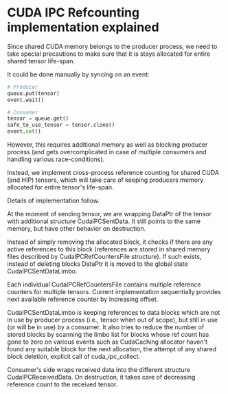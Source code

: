# CUDA IPC Refcounting implementation explained

Since shared CUDA memory belongs to the producer process, we need to take special precautions to make sure that it is stays allocated for entire shared tensor life-span.

It could be done manually by syncing on an event:

```python
# Producer
queue.put(tensor)
event.wait()

# Consumer
tensor = queue.get()
safe_to_use_tensor = tensor.clone()
event.set()
```

However, this requires additional memory as well as blocking producer process (and gets overcomplicated in case of multiple consumers and handling various race-conditions).

Instead, we implement cross-process reference counting for shared CUDA (and HIP) tensors, which will take care of keeping producers memory allocated for entire tensor's life-span.

Details of implementation follow.

At the moment of sending tensor, we are wrapping DataPtr of the tensor with additional structure CudaIPCSentData. It still points to the same memory, but have other behavior on destruction.

Instead of simply removing the allocated block, it checks if there are any active references to this block (references are stored in shared memory files described by CudaIPCRefCountersFile structure). If such exists, instead of deleting blocks DataPtr it is moved to the global state CudaIPCSentDataLimbo.

Each individual CudaIPCRefCountersFile contains multiple reference counters for multiple tensors. Current implementation sequentially provides next available reference counter by increasing offset.

CudaIPCSentDataLimbo is keeping references to data blocks which are not in use by producer process (i.e., tensor when out of scope), but still in use (or will be in use) by a consumer. It also tries to reduce the number of stored blocks by scanning the limbo list for blocks whose ref count has gone to zero on various events such as CudaCaching allocator haven't found any suitable block for the next allocation, the attempt of any shared block deletion, explicit call of cuda_ipc_collect.

Consumer's side wraps received data into the different structure CudaIPCReceivedData. On destruction, it takes care of decreasing reference count to the received tensor.
